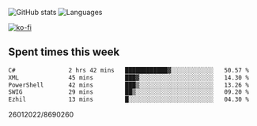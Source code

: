 ![GitHub stats](https://github-readme-stats.vercel.app/api?username=emipa606&theme=github_dark&show_icons=true) 
![Languages](https://github-readme-stats.vercel.app/api/top-langs/?username=emipa606&theme=github_dark&layout=compact)

[![ko-fi](https://ko-fi.com/img/githubbutton_sm.svg)](https://ko-fi.com/G2G55DDYD)

## Spent times this week
<!--START_SECTION:waka-->

```txt
C#               2 hrs 42 mins   ████████████▓░░░░░░░░░░░░   50.57 %
XML              45 mins         ███▓░░░░░░░░░░░░░░░░░░░░░   14.30 %
PowerShell       42 mins         ███▒░░░░░░░░░░░░░░░░░░░░░   13.26 %
SWIG             29 mins         ██▒░░░░░░░░░░░░░░░░░░░░░░   09.20 %
Ezhil            13 mins         █░░░░░░░░░░░░░░░░░░░░░░░░   04.30 %
```

<!--END_SECTION:waka-->


26012022/8690260
